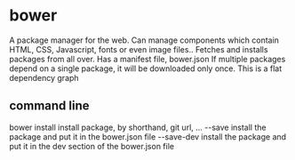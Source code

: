 # bower

A package manager for the web.
Can manage components which contain HTML, CSS, Javascript, fonts or even image files..
Fetches and installs packages from all over.
Has a manifest file, bower.json
If multiple packages depend on a single package, it will be downloaded only once.
    This is a flat dependency graph

## command line

bower install       install package, by shorthand, git url, ...
    --save          install the package and put it in the bower.json file
    --save-dev      install the package and put it in the dev section of the bower.json file
